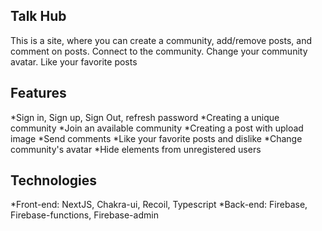 ## Talk Hub <br/>
This is a site, where you can create a community, add/remove posts, and comment on posts. Connect to the community. Change your community avatar. Like your favorite posts

## Features <br/>
*Sign in, Sign up, Sign Out, refresh password
*Creating a unique community
*Join an available community
*Creating a post with upload image
*Send comments
*Like your favorite posts and dislike
*Change community's avatar
*Hide elements from unregistered users

## Technologies <br/>
*Front-end: NextJS, Chakra-ui, Recoil, Typescript
*Back-end: Firebase, Firebase-functions, Firebase-admin
